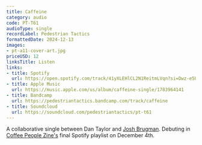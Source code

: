 ```yaml
---
title: Caffeine
category: audio
code: PT-T61
audioType: single
recordLabel: Pedestrian Tactics
formattedDate: 2024-12-13
images:
- pt-a11-cover-art.jpg
priceUSD: 12
linksTitle: Listen
links:
- title: Spotify
  url: https://open.spotify.com/track/41yXLEHlCL2N1ReitmLVqn?si=Dwz-e5UESxqglIgICAQvLA&
- title: Apple Music
  url: https://music.apple.com/us/album/caffeine-single/1783964141
- title: Bandcamp
  url: https://pedestriantactics.bandcamp.com/track/caffeine
- title: Soundcloud
  url: https://soundcloud.com/pedestriantactics/pt-t61
---
```


A collaborative single between Dan Taylor and [Josh Brugman](http://instagram.com/joshbrugman). Debuting in [Coffee People Zine's](https://coffeepeople.org) final Spotify playlist on December 4th.